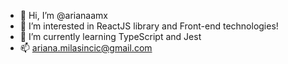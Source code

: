 - 👋 Hi, I’m @arianaamx
- 👀 I’m interested in ReactJS library and Front-end technologies!
- 🌱 I’m currently learning TypeScript and Jest
- 📫 ariana.milasincic@gmail.com

<!---
arianaamx/arianaamx is a ✨ special ✨ repository because its `README.md` (this file) appears on your GitHub profile.
You can click the Preview link to take a look at your changes.
--->
